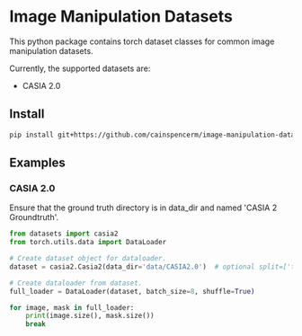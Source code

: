 # Image Manipulation Datasets

This python package contains torch dataset classes for common image manipulation datasets.

Currently, the supported datasets are:
- CASIA 2.0

## Install
```bash
pip install git+https://github.com/cainspencerm/image-manipulation-datasets.git@0.1
```

## Examples

### CASIA 2.0

Ensure that the ground truth directory is in data_dir and named 'CASIA 2 Groundtruth'.

```python
from datasets import casia2
from torch.utils.data import DataLoader

# Create dataset object for dataloader.
dataset = casia2.Casia2(data_dir='data/CASIA2.0')  # optional split=['train', 'val', or 'test']

# Create dataloader from dataset.
full_loader = DataLoader(dataset, batch_size=8, shuffle=True)

for image, mask in full_loader:
    print(image.size(), mask.size())
    break
```
